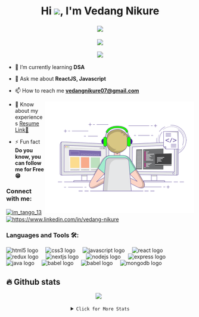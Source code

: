 <h1 align="center">Hi <img src="https://media.giphy.com/media/hvRJCLFzcasrR4ia7z/giphy.gif" width="28">, I'm Vedang Nikure</h1>
<h3 align="center"><img src="https://readme-typing-svg.herokuapp.com?font=Poppins&weight=700&size=26&duration=2500&pause=1507&color=FFC8DD&center=true&width=680&lines=A+passionate+Full+Stack+Developer+from+India">
</h3>
<!-- Typing SVG -->
<p align="center">
<img src="https://readme-typing-svg.herokuapp.com?font=Poppins&weight=700&size=26&duration=3000&pause=1507&color=A177FE&center=true&width=480&lines=%3C+React+developer+%3E;%3C+Next+Js+developer+%3E;%3C+Node+Js+developer+%3E;%3C+React+Native+developer+%3E;%3C+Always+learning+new+stuff+%3E">
</p>
<p align="center">
</p>

<!-- Profile to views -->
<p align='center'>
  <a href="https://visitcount.itsvg.in">
  <img src="https://visitcount.itsvg.in/api?id=iamtango&label=Profile%20Views&pretty=false" />
  </a>
</p>

- 🌱 I’m currently learning **DSA**

- 💬 Ask me about **ReactJS, Javascript**

- 📫 How to reach me **vedangnikure07@gmail.com**

<img align="right" alt="coding" width="400" src="https://raw.githubusercontent.com/devSouvik/devSouvik/master/gif3.gif">

- 📄 Know about my experiences [Resume Link📔](https://drive.google.com/file/d/1VVJAm9KCE-yZ_AoNHARzV6u2qxOJ88nh/view?usp=sharing)

- ⚡ Fun fact **Do you know, you can follow me for Free😁**

<h3 align="left">Connect with me:</h3>
<p align="left">
<a href="https://twitter.com/im_tango_13" target="blank"><img align="center" src="https://raw.githubusercontent.com/rahuldkjain/github-profile-readme-generator/master/src/images/icons/Social/twitter.svg" alt="im_tango_13" height="30" width="40" /></a>
<a href="https://www.linkedin.com/in/vedangnikure" target="blank">
<img align="center" src="https://raw.githubusercontent.com/rahuldkjain/github-profile-readme-generator/master/src/images/icons/Social/linked-in-alt.svg" alt="https://www.linkedin.com/in/vedang-nikure" height="30" width="40" /></a>
</p>

<h3 align="left">Languages and Tools 🛠️:</h3>
<p align="left"> 
  <img src="https://cdn.jsdelivr.net/gh/devicons/devicon/icons/html5/html5-original.svg" height="40" alt="html5 logo"  />
  <img width="12" />
  <img src="https://cdn.jsdelivr.net/gh/devicons/devicon/icons/css3/css3-original.svg" height="40" alt="css3 logo"  />
  <img width="12" />
  <img src="https://cdn.jsdelivr.net/gh/devicons/devicon/icons/javascript/javascript-original.svg" height="40" alt="javascript logo"  />
  <img width="12" />
 <img src="https://cdn.jsdelivr.net/gh/devicons/devicon/icons/react/react-original.svg" height="40" alt="react logo"  />
  <img width="12" />
 <img src="https://cdn.jsdelivr.net/gh/devicons/devicon/icons/redux/redux-original.svg" height="40" alt="redux logo"  />
  <img width="12" />
 <img src="https://cdn.jsdelivr.net/gh/devicons/devicon/icons/nextjs/nextjs-original.svg" height="40" alt="nextjs logo"  />
  <img width="12" />
  <img src="https://cdn.jsdelivr.net/gh/devicons/devicon/icons/nodejs/nodejs-original.svg" height="40" alt="nodejs logo"  />
  <img width="12" />
  <img src="https://cdn.jsdelivr.net/gh/devicons/devicon/icons/express/express-original.svg" height="40" alt="express logo"  />
  <img width="12" />
  <img src="https://cdn.jsdelivr.net/gh/devicons/devicon/icons/java/java-original.svg" height="40" alt="java logo"  />
  <img width="12" />
  <img src="https://cdn.jsdelivr.net/gh/devicons/devicon/icons/babel/babel-original.svg" height="40" alt="babel logo"  />
  <img width="12" />
  <img src="https://cdn.jsdelivr.net/gh/devicons/devicon/icons/tailwindcss/tailwindcss-original.svg" height="40" alt="babel logo"  />
  <img width="12" />
  <img src="https://cdn.jsdelivr.net/gh/devicons/devicon/icons/mongodb/mongodb-original.svg" height="40" alt="mongodb logo"  /> </p>

## 🔥 Github stats

<p align="center">
   <img width="40%" src="https://github-readme-stats.vercel.app/api/top-langs/?username=iamtango&layout=compact&theme=aura" />
    &nbsp;
</p>

<details align="center">
    <summary> <code>Click for More Stats</code> </summary>
    <br>
   <img width="40%" src="https://github-readme-stats.vercel.app/api?username=iamtango&show_icons=true&theme=aura" />
  &nbsp;
  <img width="40%" src="https://streak-stats.demolab.com?user=iamtango&background=15141B&ring=A177FE&currStreakNum=61FECA&fire=61FECA&sideLabels=A177FE&currStreakLabel=A177FE&dates=61FECA&sideNums=A177FE" />  
   &nbsp;
  
</details>

